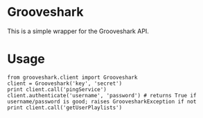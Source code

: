 Grooveshark
====

This is a simple wrapper for the Grooveshark API.

Usage
====

    from grooveshark.client import Grooveshark
    client = Grooveshark('key', 'secret')
    print client.call('pingService')
    client.authenticate('username', 'password') # returns True if username/password is good; raises GroovesharkException if not
    print client.call('getUserPlaylists')